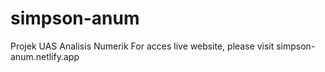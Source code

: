 # simpson-anum
Projek UAS Analisis Numerik
For acces live website, please visit simpson-anum.netlify.app
